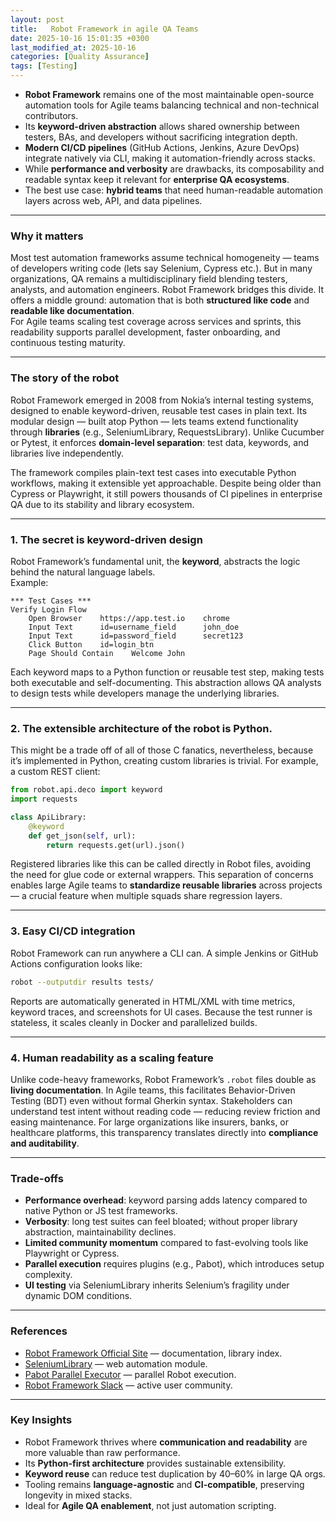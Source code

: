 ```yaml
---
layout: post
title:   Robot Framework in agile QA Teams
date: 2025-10-16 15:01:35 +0300
last_modified_at: 2025-10-16
categories: [Quality Assurance]
tags: [Testing]
---
```


- **Robot Framework** remains one of the most maintainable open-source automation tools for Agile teams balancing technical and non-technical contributors.  
- Its **keyword-driven abstraction** allows shared ownership between testers, BAs, and developers without sacrificing integration depth.  
- **Modern CI/CD pipelines** (GitHub Actions, Jenkins, Azure DevOps) integrate natively via CLI, making it automation-friendly across stacks.  
- While **performance and verbosity** are drawbacks, its composability and readable syntax keep it relevant for **enterprise QA ecosystems**.  
- The best use case: **hybrid teams** that need human-readable automation layers across web, API, and data pipelines.

---

### Why it matters

Most test automation frameworks assume technical homogeneity — teams of developers writing code (lets say Selenium, Cypress etc.). But in many organizations, QA remains a multidisciplinary field blending testers, analysts, and automation engineers. Robot Framework bridges this divide. It offers a middle ground: automation that is both **structured like code** and **readable like documentation**.  
For Agile teams scaling test coverage across services and sprints, this readability supports parallel development, faster onboarding, and continuous testing maturity.

---

### The story of the robot 

Robot Framework emerged in 2008 from Nokia’s internal testing systems, designed to enable keyword-driven, reusable test cases in plain text.  Its modular design — built atop Python — lets teams extend functionality through **libraries** (e.g., SeleniumLibrary, RequestsLibrary).  Unlike Cucumber or Pytest, it enforces **domain-level separation**: test data, keywords, and libraries live independently.  

The framework compiles plain-text test cases into executable Python workflows, making it extensible yet approachable.  Despite being older than Cypress or Playwright, it still powers thousands of CI pipelines in enterprise QA due to its stability and library ecosystem.

---

### 1. The secret is keyword-driven design 

Robot Framework’s fundamental unit, the **keyword**, abstracts the logic behind the natural language labels.  
Example:

```robot
*** Test Cases ***
Verify Login Flow
    Open Browser    https://app.test.io    chrome
    Input Text      id=username_field      john_doe
    Input Text      id=password_field      secret123
    Click Button    id=login_btn
    Page Should Contain    Welcome John
````

Each keyword maps to a Python function or reusable test step, making tests both executable and self-documenting.
This abstraction allows QA analysts to design tests while developers manage the underlying libraries.

---

### 2. The extensible architecture of the robot is Python.

This might be a trade off of all of those C fanatics, nevertheless, because it’s implemented in Python, creating custom libraries is trivial.
For example, a custom REST client:

```python
from robot.api.deco import keyword
import requests

class ApiLibrary:
    @keyword
    def get_json(self, url):
        return requests.get(url).json()
```

Registered libraries like this can be called directly in Robot files, avoiding the need for glue code or external wrappers.
This separation of concerns enables large Agile teams to **standardize reusable libraries** across projects — a crucial feature when multiple squads share regression layers.

---

### 3. Easy CI/CD integration 

Robot Framework can run anywhere a CLI can.
A simple Jenkins or GitHub Actions configuration looks like:

```bash
robot --outputdir results tests/
```

Reports are automatically generated in HTML/XML with time metrics, keyword traces, and screenshots for UI cases.
Because the test runner is stateless, it scales cleanly in Docker and parallelized builds.

---

### 4. Human readability as a scaling feature

Unlike code-heavy frameworks, Robot Framework’s `.robot` files double as **living documentation**.
In Agile teams, this facilitates Behavior-Driven Testing (BDT) even without formal Gherkin syntax.
Stakeholders can understand test intent without reading code — reducing review friction and easing maintenance.
For large organizations like insurers, banks, or healthcare platforms, this transparency translates directly into **compliance and auditability**.

---

### Trade-offs

* **Performance overhead**: keyword parsing adds latency compared to native Python or JS test frameworks.
* **Verbosity**: long test suites can feel bloated; without proper library abstraction, maintainability declines.
* **Limited community momentum** compared to fast-evolving tools like Playwright or Cypress.
* **Parallel execution** requires plugins (e.g., Pabot), which introduces setup complexity.
* **UI testing** via SeleniumLibrary inherits Selenium’s fragility under dynamic DOM conditions.

---

### References

* [Robot Framework Official Site](https://robotframework.org) — documentation, library index.
* [SeleniumLibrary](https://github.com/robotframework/SeleniumLibrary) — web automation module.
* [Pabot Parallel Executor](https://github.com/mkorpela/pabot) — parallel Robot execution.
* [Robot Framework Slack](https://robotframework.slack.com) — active user community.

---

### Key Insights

* Robot Framework thrives where **communication and readability** are more valuable than raw performance.
* Its **Python-first architecture** provides sustainable extensibility.
* **Keyword reuse** can reduce test duplication by 40–60% in large QA orgs.
* Tooling remains **language-agnostic** and **CI-compatible**, preserving longevity in mixed stacks.
* Ideal for **Agile QA enablement**, not just automation scripting.


